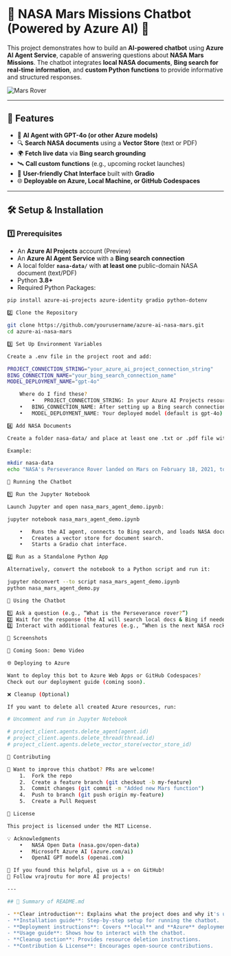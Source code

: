
# 🚀 NASA Mars Missions Chatbot (Powered by Azure AI) 🌌

This project demonstrates how to build an **AI-powered chatbot** using **Azure AI Agent Service**, capable of answering questions about **NASA Mars Missions**. The chatbot integrates **local NASA documents**, **Bing search for real-time information**, and **custom Python functions** to provide informative and structured responses.


![Mars Rover](https://upload.wikimedia.org/wikipedia/commons/3/3a/NASA_Mars_Perseverance_Rover.jpg)

---

## 📌 Features

- 🤖 **AI Agent with GPT-4o (or other Azure models)**
- 🔍 **Search NASA documents** using a **Vector Store** (text or PDF)
- 🌍 **Fetch live data** via **Bing search grounding**
- 🛰️ **Call custom functions** (e.g., upcoming rocket launches)
- 🎨 **User-friendly Chat Interface** built with **Gradio**
- 🌐 **Deployable on Azure, Local Machine, or GitHub Codespaces**

---

## 🛠️ Setup & Installation

### 1️⃣ Prerequisites

- An **Azure AI Projects** account (Preview)
- An **Azure AI Agent Service** with a **Bing search connection**
- A local folder **`nasa-data/`** with **at least one** public-domain NASA document (text/PDF)
- Python **3.8+**
- Required Python Packages:

```bash
pip install azure-ai-projects azure-identity gradio python-dotenv

2️⃣ Clone the Repository

git clone https://github.com/yourusername/azure-ai-nasa-mars.git
cd azure-ai-nasa-mars

3️⃣ Set Up Environment Variables

Create a .env file in the project root and add:

PROJECT_CONNECTION_STRING="your_azure_ai_project_connection_string"
BING_CONNECTION_NAME="your_bing_search_connection_name"
MODEL_DEPLOYMENT_NAME="gpt-4o"

	Where do I find these?
		•	PROJECT_CONNECTION_STRING: In your Azure AI Projects resource.
	•	BING_CONNECTION_NAME: After setting up a Bing search connection in Azure AI Agent.
	•	MODEL_DEPLOYMENT_NAME: Your deployed model (default is gpt-4o).

4️⃣ Add NASA Documents

Create a folder nasa-data/ and place at least one .txt or .pdf file with public NASA Mars data (e.g., Perseverance Rover Mission Summary).

Example:

mkdir nasa-data
echo "NASA's Perseverance Rover landed on Mars on February 18, 2021, to search for signs of ancient life." > nasa-data/perseverance.txt

🚀 Running the Chatbot

1️⃣ Run the Jupyter Notebook

Launch Jupyter and open nasa_mars_agent_demo.ipynb:

jupyter notebook nasa_mars_agent_demo.ipynb

	•	Runs the AI agent, connects to Bing search, and loads NASA documents.
	•	Creates a vector store for document search.
	•	Starts a Gradio chat interface.

2️⃣ Run as a Standalone Python App

Alternatively, convert the notebook to a Python script and run it:

jupyter nbconvert --to script nasa_mars_agent_demo.ipynb
python nasa_mars_agent_demo.py

🎨 Using the Chatbot

1️⃣ Ask a question (e.g., “What is the Perseverance rover?”)
2️⃣ Wait for the response (the AI will search local docs & Bing if needed)
3️⃣ Interact with additional features (e.g., “When is the next NASA rocket launch?”)

📸 Screenshots

🎥 Coming Soon: Demo Video

🌐 Deploying to Azure

Want to deploy this bot to Azure Web Apps or GitHub Codespaces?
Check out our deployment guide (coming soon).

❌ Cleanup (Optional)

If you want to delete all created Azure resources, run:

# Uncomment and run in Jupyter Notebook

# project_client.agents.delete_agent(agent.id)
# project_client.agents.delete_thread(thread.id)
# project_client.agents.delete_vector_store(vector_store_id)

🤝 Contributing

🚀 Want to improve this chatbot? PRs are welcome!
	1.	Fork the repo
	2.	Create a feature branch (git checkout -b my-feature)
	3.	Commit changes (git commit -m "Added new Mars function")
	4.	Push to branch (git push origin my-feature)
	5.	Create a Pull Request

📜 License

This project is licensed under the MIT License.

💡 Acknowledgments
	•	NASA Open Data (nasa.gov/open-data)
	•	Microsoft Azure AI (azure.com/ai)
	•	OpenAI GPT models (openai.com)

🌟 If you found this helpful, give us a ⭐ on GitHub!
📢 Follow vrajroutu for more AI projects!

---

## 🔹 Summary of README.md

- **Clear introduction**: Explains what the project does and why it's useful.
- **Installation guide**: Step-by-step setup for running the chatbot.
- **Deployment instructions**: Covers **local** and **Azure** deployment.
- **Usage guide**: Shows how to interact with the chatbot.
- **Cleanup section**: Provides resource deletion instructions.
- **Contribution & License**: Encourages open-source contributions.
